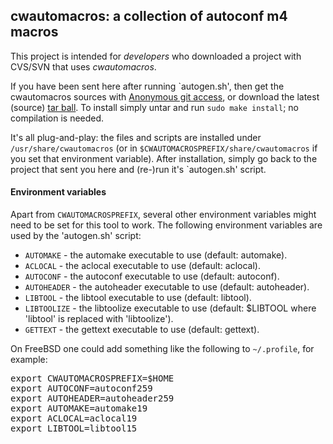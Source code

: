 <html>
<head>
   <meta http-equiv="Content-Type" content="text/html; charset=iso-8859-1">
</head>
<body>

<h2>cwautomacros: a collection of autoconf m4 macros</h2>

<p>This project is intended for <em>developers</em> who downloaded a project with CVS/SVN
that uses <i>cwautomacros</i>.</p>

<p>If you have been sent here after running `autogen.sh', then
get the cwautomacros sources with <a href="https://github.com/CarloWood/cwautomacros">Anonymous git access</a>,
or download the latest (source) <a href="https://github.com/CarloWood/cwautomacros/releases">tar ball</a>.
To install simply untar and run <code>sudo make install</code>; no compilation is needed.</p>

<p>It's all plug-and-play: the files and scripts are installed under <code>/usr/share/cwautomacros</code>
(or in <code>$CWAUTOMACROSPREFIX/share/cwautomacros</code> if you set that environment variable).
After installation, simply go back to the project that sent you here and (re-)run it's `autogen.sh' script.</p>

<h4>Environment variables</h4>
<p>Apart from <code>CWAUTOMACROSPREFIX</code>, several other environment variables might need to be
set for this tool to work. The following environment variables are used by the 'autogen.sh' script:</p>

<ul>
<li><code>AUTOMAKE</code> - the automake executable to use (default: automake).
<li><code>ACLOCAL</code> - the aclocal executable to use (default: aclocal).
<li><code>AUTOCONF</code> - the autoconf executable to use (default: autoconf).
<li><code>AUTOHEADER</code> - the autoheader executable to use (default: autoheader).
<li><code>LIBTOOL</code> - the libtool executable to use (default: libtool).
<li><code>LIBTOOLIZE</code> - the libtoolize executable to use (default: $LIBTOOL where 'libtool' is replaced with 'libtoolize').
<li><code>GETTEXT</code> - the gettext executable to use (default: gettext).
</ul>

<p>On FreeBSD one could add something like the following to <code>~/.profile</code>, for example:</p>

<pre>
export CWAUTOMACROSPREFIX=$HOME
export AUTOCONF=autoconf259
export AUTOHEADER=autoheader259
export AUTOMAKE=automake19
export ACLOCAL=aclocal19
export LIBTOOL=libtool15
</pre>

</body>
</html>
